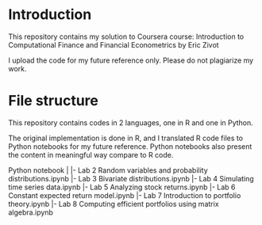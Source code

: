 # Introduction

This repository contains my solution to Coursera course: Introduction to Computational Finance and Financial Econometrics by Eric Zivot

I upload the code for my future reference only. Please do not plagiarize my work.

# File structure

This repository contains codes in 2 languages, one in R and one in Python.

The original implementation is done in R, and I translated R code files to Python notebooks for my future reference. Python notebooks also present the content in meaningful way compare to R code.

Python notebook
	|
	|- Lab 2 Random variables and probability distributions.ipynb
	|- Lab 3 Bivariate distributions.ipynb
	|- Lab 4 Simulating time series data.ipynb
	|- Lab 5 Analyzing stock returns.ipynb
	|- Lab 6 Constant expected return model.ipynb
	|- Lab 7 Introduction to portfolio theory.ipynb
	|- Lab 8 Computing efficient portfolios using matrix algebra.ipynb
